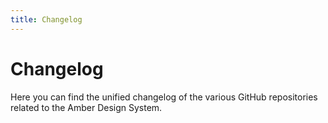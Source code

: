 ```yaml
---
title: Changelog
---
```


# Changelog

Here you can find the unified changelog of the various GitHub repositories related to the Amber Design System.